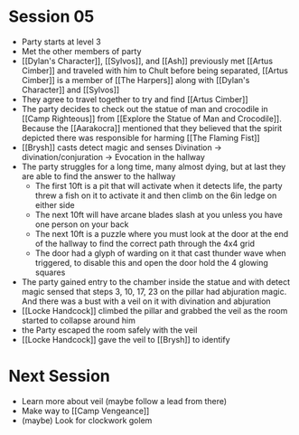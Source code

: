 # Session 05
- Party starts at level 3
- Met the other members of party
- [[Dylan's Character]], [[Sylvos]], and [[Ash]] previously met [[Artus Cimber]] and traveled with him to Chult before being separated, [[Artus Cimber]] is a member of [[The Harpers]] along with [[Dylan's Character]] and [[Sylvos]]
- They agree to travel together to try and find [[Artus Cimber]]
- The party decides to check out the statue of man and crocodile in [[Camp Righteous]] from [[Explore the Statue of Man and Crocodile]]. Because the [[Aarakocra]] mentioned that they believed that the spirit depicted there was responsible for harming [[The Flaming Fist]]
- [[Brysh]] casts detect magic and senses Divination → divination/conjuration → Evocation in the hallway 
- The party struggles for a long time, many almost dying, but at last they are able to find the answer to the hallway
	- The first 10ft is a pit that will activate when it detects life, the party threw a fish on it to activate it and then climb on the 6in ledge on either side 
	- The next 10ft will have arcane blades slash at you unless you have one person on your back
	- The next 10ft is a puzzle where you must look at the door at the end of the hallway to find the correct path through the 4x4 grid
	- The door had a glyph of warding on it that cast thunder wave when triggered, to disable this and open the door hold the 4 glowing squares
- The party gained entry to the chamber inside the statue and with detect magic sensed that steps 3, 10, 17, 23 on the pillar had abjuration magic. And there was a bust with a veil on it with divination and abjuration
- [[Locke Handcock]] climbed the pillar and grabbed the veil as the room started to collapse around him
- the Party escaped the room safely with the veil
- [[Locke Handcock]] gave the veil to [[Brysh]] to identify

# Next Session
- Learn more about veil (maybe follow a lead from there)
- Make way to [[Camp Vengeance]]
- (maybe) Look for clockwork golem 